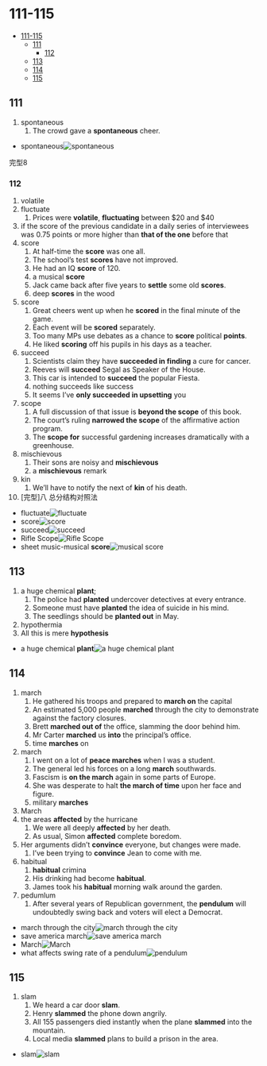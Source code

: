 # 111-115

- [111-115](#111-115)
  - [111](#111)
    - [112](#112)
  - [113](#113)
  - [114](#114)
  - [115](#115)

## 111

1. spontaneous
   1. The crowd gave a **spontaneous** cheer.

- spontaneous![spontaneous](https://thumbs.dreamstime.com/b/planned-spontaneous-as-choice-pictured-words-road-signs-to-show-person-makes-decision-can-choose-either-171950608.jpg)

完型8

### 112

1. volatile
2. fluctuate
   1. Prices were **volatile**, **fluctuating** between $20 and $40
3. if the score of the previous candidate in a daily series of interviewees was 0.75 points or more higher than **that of the one** before that
4. score
   1. At half-time the **score** was one all.
   2. The school’s test **scores** have not improved.
   3. He had an IQ **score** of 120.
   4. a musical **score**
   5. Jack came back after five years to **settle** some old **scores**.
   6. deep **scores** in the wood
5. score
   1. Great cheers went up when he **scored** in the final minute of the game.
   2. Each event will be **scored** separately.
   3. Too many MPs use debates as a chance to **score** political **points**.
   4. He liked **scoring** off his pupils in his days as a teacher.
6. succeed
   1. Scientists claim they have **succeeded in finding** a cure for cancer.
   2. Reeves will **succeed** Segal as Speaker of the House.
   3. This car is intended to **succeed** the popular Fiesta.
   4. nothing succeeds like success
   5. It seems I’ve **only succeeded in upsetting** you
7. scope
   1. A full discussion of that issue is **beyond the scope** of this book.
   2. The court’s ruling **narrowed the scope** of the affirmative action program.
   3. The **scope for** successful gardening increases dramatically with a greenhouse.
8. mischievous
   1. Their sons are noisy and **mischievous**
   2. a **mischievous** remark
9. kin
   1. We’ll have to notify the next of **kin** of his death.
10. [完型]八 总分结构对照法

- fluctuate![fluctuate](https://www.researchgate.net/profile/Thierry-Martin/publication/1877394/figure/fig1/AS:669410222149644@1536611242639/The-current-as-a-function-of-time-undergoes-fluctuation-around-an-average-value-the.png)
- score![score](https://image.shutterstock.com/image-illustration/3d-illustration-conceptual-gauge-needle-260nw-1312836320.jpg)
- succeed![succeed](https://previews.123rf.com/images/iqoncept/iqoncept1110/iqoncept111000073/10978050-one-person-succeeds-and-holds-the-word-succeed-while-others-lay-crushed-under-the-word-fail-symboliz.jpg)
- Rifle Scope![Rifle Scope](https://cdn.shopify.com/s/files/1/0082/9502/2628/products/rwa-hawkeye-rifle-scope-1-5-6-x-30-optics-sights-741_512x512.jpg?v=1655132804)
- sheet music-musical **score**![musical score](https://upload.wikimedia.org/wikipedia/commons/thumb/4/4c/CuiVil3_2p204.png/330px-CuiVil3_2p204.png)

## 113

1. a huge chemical **plant**;
   1. The police had **planted** undercover detectives at every entrance.
   2. Someone must have **planted** the idea of suicide in his mind.
   3. The seedlings should be **planted out** in May.
2. hypothermia
3. All this is mere **hypothesis**

- a huge chemical **plant**![a huge chemical plant](https://thumbs.dreamstime.com/b/huge-chemical-factory-plant-russia-38325091.jpg)

## 114

1. march
   1. He gathered his troops and prepared to **march on** the capital
   2. An estimated 5,000 people **marched** through the city to demonstrate against the factory closures.
   3. Brett **marched out of** the office, slamming the door behind him.
   4. Mr Carter **marched** us **into** the principal’s office.
   5. time **marches** on
2. march
   1. I went on a lot of **peace marches** when I was a student.
   2. The general led his forces on a long **march** southwards.
   3. Fascism is **on the march** again in some parts of Europe.
   4. She was desperate to halt **the march of time** upon her face and figure.
   5. military **marches**
3. March
4. the areas **affected** by the hurricane
   1. We were all deeply **affected** by her death.
   2. As usual, Simon **affected** complete boredom.
5. Her arguments didn’t **convince** everyone, but changes were made.
   1. I’ve been trying to **convince** Jean to come with me.
6. habitual
   1. **habitual** crimina
   2. His drinking had become **habitual**.
   3. James took his **habitual** morning walk around the garden.
7. pedumlum
   1. After several years of Republican government, the **pendulum** will undoubtedly swing back and voters will elect a Democrat.

- march through the city![march through the city](https://api.time.com/wp-content/uploads/2020/09/black-lives-matter-protests.jpg)
- save america march![save america march](https://static01.nyt.com/images/2021/01/06/us/politics/06dc-trump-1/merlin_182045202_3c0d08e4-9db3-43db-bc9b-55fcad78f1e7-articleLarge.jpg?quality=75&auto=webp&disable=upscale)
- March![March](https://media.istockphoto.com/vectors/hello-march-vector-backgrhello-march-vector-backgroundoundhello-march-vector-id1297036474?k=20&m=1297036474&s=612x612&w=0&h=hXlZHkG94AO9rZgGlIKn1msjB9ocT_RdDIGAfYQwGLM=)
- what affects swing rate of a pendulum![pendulum](https://img-aws.ehowcdn.com/560x350p/s3-us-west-1.amazonaws.com/contentlab.studiod/getty/c58f5470b0ea406183845c37a209e8c2?type=webp)

## 115

1. slam
   1. We heard a car door **slam**.
   2. Henry **slammed** the phone down angrily.
   3. All 155 passengers died instantly when the plane **slammed** into the mountain.
   4. Local media **slammed** plans to build a prison in the area.

- slam![slam](https://thumbs.dreamstime.com/z/slamming-door-illustration-slamming-door-illustration-clipart-image-208043766.jpg)
